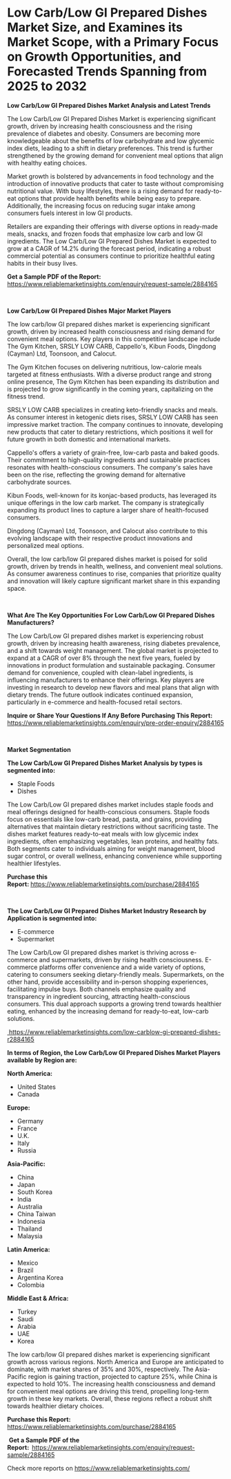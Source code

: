 <p><h1>Low Carb/Low GI Prepared Dishes Market Size, and Examines its Market Scope, with a Primary Focus on Growth Opportunities, and Forecasted Trends Spanning from 2025 to 2032</h1></p><p><strong>Low Carb/Low GI Prepared Dishes Market Analysis and Latest Trends</strong></p>
<p><p>The Low Carb/Low GI Prepared Dishes Market is experiencing significant growth, driven by increasing health consciousness and the rising prevalence of diabetes and obesity. Consumers are becoming more knowledgeable about the benefits of low carbohydrate and low glycemic index diets, leading to a shift in dietary preferences. This trend is further strengthened by the growing demand for convenient meal options that align with healthy eating choices.</p><p>Market growth is bolstered by advancements in food technology and the introduction of innovative products that cater to taste without compromising nutritional value. With busy lifestyles, there is a rising demand for ready-to-eat options that provide health benefits while being easy to prepare. Additionally, the increasing focus on reducing sugar intake among consumers fuels interest in low GI products.</p><p>Retailers are expanding their offerings with diverse options in ready-made meals, snacks, and frozen foods that emphasize low carb and low GI ingredients. The Low Carb/Low GI Prepared Dishes Market is expected to grow at a CAGR of 14.2% during the forecast period, indicating a robust commercial potential as consumers continue to prioritize healthful eating habits in their busy lives.</p></p>
<p><strong>Get a Sample PDF of the Report:&nbsp;</strong> <a href="https://www.reliablemarketinsights.com/enquiry/request-sample/2884165?utm_campaign=2769&utm_medium=2&utm_source=Github&utm_content=ia&utm_term=13032025&utm_id=low-carblow-gi-prepared-dishes">https://www.reliablemarketinsights.com/enquiry/request-sample/2884165</a></p>
<p>&nbsp;</p>
<p><strong>Low Carb/Low GI Prepared Dishes Major Market Players</strong></p>
<p><p>The low carb/low GI prepared dishes market is experiencing significant growth, driven by increased health consciousness and rising demand for convenient meal options. Key players in this competitive landscape include The Gym Kitchen, SRSLY LOW CARB, Cappello's, Kibun Foods, Dingdong (Cayman) Ltd, Toonsoon, and Calocut.</p><p>The Gym Kitchen focuses on delivering nutritious, low-calorie meals targeted at fitness enthusiasts. With a diverse product range and strong online presence, The Gym Kitchen has been expanding its distribution and is projected to grow significantly in the coming years, capitalizing on the fitness trend.</p><p>SRSLY LOW CARB specializes in creating keto-friendly snacks and meals. As consumer interest in ketogenic diets rises, SRSLY LOW CARB has seen impressive market traction. The company continues to innovate, developing new products that cater to dietary restrictions, which positions it well for future growth in both domestic and international markets.</p><p>Cappello's offers a variety of grain-free, low-carb pasta and baked goods. Their commitment to high-quality ingredients and sustainable practices resonates with health-conscious consumers. The company's sales have been on the rise, reflecting the growing demand for alternative carbohydrate sources.</p><p>Kibun Foods, well-known for its konjac-based products, has leveraged its unique offerings in the low carb market. The company is strategically expanding its product lines to capture a larger share of health-focused consumers.</p><p>Dingdong (Cayman) Ltd, Toonsoon, and Calocut also contribute to this evolving landscape with their respective product innovations and personalized meal options.</p><p>Overall, the low carb/low GI prepared dishes market is poised for solid growth, driven by trends in health, wellness, and convenient meal solutions. As consumer awareness continues to rise, companies that prioritize quality and innovation will likely capture significant market share in this expanding space.</p></p>
<p>&nbsp;</p>
<p><strong>What Are The Key Opportunities For Low Carb/Low GI Prepared Dishes Manufacturers?</strong></p>
<p><p>The Low Carb/Low GI prepared dishes market is experiencing robust growth, driven by increasing health awareness, rising diabetes prevalence, and a shift towards weight management. The global market is projected to expand at a CAGR of over 8% through the next five years, fueled by innovations in product formulation and sustainable packaging. Consumer demand for convenience, coupled with clean-label ingredients, is influencing manufacturers to enhance their offerings. Key players are investing in research to develop new flavors and meal plans that align with dietary trends. The future outlook indicates continued expansion, particularly in e-commerce and health-focused retail sectors.</p></p>
<p><strong>Inquire or Share Your Questions If Any Before Purchasing This Report:</strong> <a href="https://www.reliablemarketinsights.com/enquiry/pre-order-enquiry/2884165?utm_campaign=2769&utm_medium=2&utm_source=Github&utm_content=ia&utm_term=13032025&utm_id=low-carblow-gi-prepared-dishes">https://www.reliablemarketinsights.com/enquiry/pre-order-enquiry/2884165</a></p>
<p>&nbsp;</p>
<p><strong>Market Segmentation</strong></p>
<p><strong>The Low Carb/Low GI Prepared Dishes Market Analysis by types is segmented into:</strong></p>
<p><ul><li>Staple Foods</li><li>Dishes</li></ul></p>
<p><p>The Low Carb/Low GI prepared dishes market includes staple foods and meal offerings designed for health-conscious consumers. Staple foods focus on essentials like low-carb bread, pasta, and grains, providing alternatives that maintain dietary restrictions without sacrificing taste. The dishes market features ready-to-eat meals with low glycemic index ingredients, often emphasizing vegetables, lean proteins, and healthy fats. Both segments cater to individuals aiming for weight management, blood sugar control, or overall wellness, enhancing convenience while supporting healthier lifestyles.</p></p>
<p><strong>Purchase this Report:&nbsp;</strong><a href="https://www.reliablemarketinsights.com/purchase/2884165?utm_campaign=2769&utm_medium=2&utm_source=Github&utm_content=ia&utm_term=13032025&utm_id=low-carblow-gi-prepared-dishes">https://www.reliablemarketinsights.com/purchase/2884165</a></p>
<p>&nbsp;</p>
<p><strong>The Low Carb/Low GI Prepared Dishes Market Industry Research by Application is segmented into:</strong></p>
<p><ul><li>E-commerce</li><li>Supermarket</li></ul></p>
<p><p>The Low Carb/Low GI prepared dishes market is thriving across e-commerce and supermarkets, driven by rising health consciousness. E-commerce platforms offer convenience and a wide variety of options, catering to consumers seeking dietary-friendly meals. Supermarkets, on the other hand, provide accessibility and in-person shopping experiences, facilitating impulse buys. Both channels emphasize quality and transparency in ingredient sourcing, attracting health-conscious consumers. This dual approach supports a growing trend towards healthier eating, enhanced by the increasing demand for ready-to-eat, low-carb solutions.</p></p>
<p><a href="https://www.reliablemarketinsights.com/low-carblow-gi-prepared-dishes-r2884165?utm_campaign=2769&utm_medium=2&utm_source=Github&utm_content=ia&utm_term=13032025&utm_id=low-carblow-gi-prepared-dishes">&nbsp;https://www.reliablemarketinsights.com/low-carblow-gi-prepared-dishes-r2884165</a></p>
<p><strong>In terms of Region, the Low Carb/Low GI Prepared Dishes Market Players available by Region are:</strong></p>
<p>
    <p> <strong> North America: </strong>
        <ul>
            <li>United States</li>
            <li>Canada</li>
        </ul>
        </p> 
    <p> <strong> Europe: </strong>
        <ul>
            <li>Germany</li>
            <li>France</li>
            <li>U.K.</li>
            <li>Italy</li>
            <li>Russia</li>
        </ul>
        </p> 
    <p> <strong> Asia-Pacific: </strong>
        <ul>
            <li>China</li>
            <li>Japan</li>
            <li>South Korea</li>
            <li>India</li>
            <li>Australia</li>
            <li>China Taiwan</li>
            <li>Indonesia</li>
            <li>Thailand</li>
            <li>Malaysia</li>
        </ul>
        </p> 
    <p> <strong> Latin America: </strong>
        <ul>
            <li>Mexico</li>
            <li>Brazil</li>
            <li>Argentina Korea</li>
            <li>Colombia</li>
        </ul>
        </p> 
    <p> <strong> Middle East & Africa: </strong>
        <ul>
            <li>Turkey</li>
            <li>Saudi</li>
            <li>Arabia</li>
            <li>UAE</li>
            <li>Korea</li>
        </ul>
    </p>
    </p>
<p><p>The low carb/low GI prepared dishes market is experiencing significant growth across various regions. North America and Europe are anticipated to dominate, with market shares of 35% and 30%, respectively. The Asia-Pacific region is gaining traction, projected to capture 25%, while China is expected to hold 10%. The increasing health consciousness and demand for convenient meal options are driving this trend, propelling long-term growth in these key markets. Overall, these regions reflect a robust shift towards healthier dietary choices.</p></p>
<p><strong>Purchase this Report: </strong><a href="https://www.reliablemarketinsights.com/purchase/2884165?utm_campaign=2769&utm_medium=2&utm_source=Github&utm_content=ia&utm_term=13032025&utm_id=low-carblow-gi-prepared-dishes">https://www.reliablemarketinsights.com/purchase/2884165</a></p>
<p>&nbsp;<strong>Get a Sample PDF of the Report:&nbsp;&nbsp;</strong><a href="https://www.reliablemarketinsights.com/enquiry/request-sample/2884165?utm_campaign=2769&utm_medium=2&utm_source=Github&utm_content=ia&utm_term=13032025&utm_id=low-carblow-gi-prepared-dishes">https://www.reliablemarketinsights.com/enquiry/request-sample/2884165</a></p>
<p><strong></strong></p>
<p>Check more reports on <a href="https://www.reliablemarketinsights.com/?utm_campaign=2769&utm_medium=2&utm_source=Github&utm_content=ia&utm_term=13032025&utm_id=low-carblow-gi-prepared-dishes">https://www.reliablemarketinsights.com/</a></p>